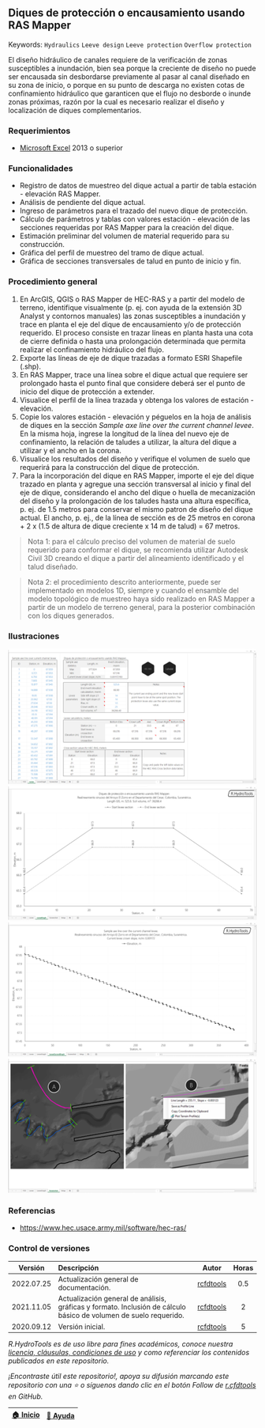 ## Diques de protección o encausamiento usando RAS Mapper
Keywords: `Hydraulics` `Leeve design` `Leeve protection` `Overflow protection`

El diseño hidráulico de canales requiere de la verificación de zonas susceptibles a inundación, bien sea porque la creciente de diseño no puede ser encausada sin desbordarse previamente al pasar al canal diseñado en su zona de inicio, o porque en su punto de descarga no existen cotas de confinamiento hidráulico que garanticen que el flujo no desborde o inunde zonas próximas, razón por la cual es necesario realizar el diseño y localización de diques complementarios. 


### Requerimientos

* [Microsoft Excel](https://www.microsoft.com/en-us/microsoft-365/excel) 2013 o superior


### Funcionalidades

* Registro de datos de muestreo del dique actual a partir de tabla estación - elevación RAS Mapper.
* Análisis de pendiente del dique actual.
* Ingreso de parámetros para el trazado del nuevo dique de protección.
* Cálculo de parámetros y tablas con valores estación - elevación de las secciones requeridas por RAS Mapper para la creación del dique.
* Estimación preliminar del volumen de material requerido para su construcción.
* Gráfica del perfil de muestreo del tramo de dique actual.
* Gráfica de secciones transversales de talud en punto de inicio y fin.


### Procedimiento general

1. En ArcGIS, QGIS o RAS Mapper de HEC-RAS y a partir del modelo de terreno, identifique visualmente (p. ej. con ayuda de la extensión 3D Analyst y contornos manuales) las zonas susceptibles a inundación y trace en planta el eje del dique de encausamiento y/o de protección requerido. El proceso consiste en trazar líneas en planta hasta una cota de cierre definida o hasta una prolongación determinada que permita realizar el confinamiento hidráulico del flujo.
2. Exporte las líneas de eje de dique trazadas a formato ESRI Shapefile (.shp).
3. En RAS Mapper, trace una línea sobre el dique actual que requiere ser prolongado hasta el punto final que considere deberá ser el punto de inicio del dique de protección a extender.
4. Visualice el perfil de la línea trazada y obtenga los valores de estación - elevación.
5. Copie los valores estación - elevación y péguelos en la hoja de análisis de diques en la sección _Sample axe line over the current channel levee_. En la misma hoja, ingrese la longitud de la línea del nuevo eje de confinamiento, la relación de taludes a utilizar, la altura del dique a utilizar y el ancho en la corona.
6. Visualice los resultados del diseño y verifique el volumen de suelo que requerirá para la construcción del dique de protección.
7. Para la incorporación del dique en RAS Mapper, importe el eje del dique trazado en planta y agregue una sección transversal al inicio y final del eje de dique, considerando el ancho del dique o huella de mecanización del diseño y la prolongación de los taludes hasta una altura específica, p. ej. de 1.5 metros para conservar el mismo patron de diseño del dique actual. El ancho, p. ej., de la línea de sección es de 25 metros en corona + 2 x (1.5 de altura de dique creciente x 14 m de talud) = 67 metros.

> Nota 1: para el cálculo preciso del volumen de material de suelo requerido para conformar el dique, se recomienda utilizar Autodesk Civil 3D creando el dique a partir del alineamiento identificado y el talud diseñado.

> Nota 2: el procedimiento descrito anteriormente, puede ser implementado en modelos 1D, siempre y cuando el ensamble del modelo topológico de muestreo haya sido realizado en RAS Mapper a partir de un modelo de terreno general, para la posterior combinación con los diques generados.


### Ilustraciones

![R.HydroTools.DisenoDique.Screenshot1](https://github.com/rcfdtools/R.HydroTools/blob/main/DisenoDique/Screenshot/Screenshot1.png)
![R.HydroTools.DisenoDique.Screenshot2](https://github.com/rcfdtools/R.HydroTools/blob/main/DisenoDique/Screenshot/Screenshot2.png)
![R.HydroTools.DisenoDique.Screenshot3](https://github.com/rcfdtools/R.HydroTools/blob/main/DisenoDique/Screenshot/Screenshot3.png)
![R.HydroTools.DisenoDique.Screenshot4](https://github.com/rcfdtools/R.HydroTools/blob/main/DisenoDique/Screenshot/Screenshot4.png)


### Referencias

* https://www.hec.usace.army.mil/software/hec-ras/


### Control de versiones

| Versión     | Descripción                                                                                                       | Autor                                      | Horas |
|-------------|:------------------------------------------------------------------------------------------------------------------|--------------------------------------------|:-----:|
| 2022.07.25  | Actualización general de documentación.                                                                           | [rcfdtools](https://github.com/rcfdtools)  |  0.5  |
| 2021.11.05  | Actualización general de análisis, gráficas y formato. Inclusión de cálculo básico de volumen de suelo requerido. | [rcfdtools](https://github.com/rcfdtools)  |   2   |
| 2020.09.12  | Versión inicial.                                                                                                  | [rcfdtools](https://github.com/rcfdtools)  |   5   |

_R.HydroTools es de uso libre para fines académicos, conoce nuestra [licencia, cláusulas, condiciones de uso](https://github.com/rcfdtools/R.HydroTools/wiki/License) y como referenciar los contenidos publicados en este repositorio._

_¡Encontraste útil este repositorio!, apoya su difusión marcando este repositorio con una ⭐ o síguenos dando clic en el botón Follow de [r.cfdtools](https://github.com/rcfdtools) en GitHub._

| [:house: Inicio](https://github.com/rcfdtools/R.HydroTools/wiki) | [:beginner: Ayuda](https://github.com/rcfdtools/R.HydroTools/discussions/8) |
|------------------------------------------------------------------|-----------------------------------------------------------------------------|


